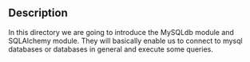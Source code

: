 ## Description
In this directory we are going to introduce the MySQLdb module and SQLAlchemy module.
They will basically enable us to connect to mysql databases or databases in general and execute some queries.
